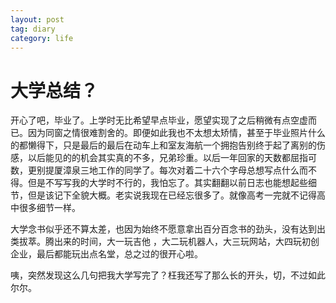 ```yaml
---
layout: post
tag: diary
category: life
---
```


大学总结？
====

开心了吧，毕业了。上学时无比希望早点毕业，愿望实现了之后稍微有点空虚而已。因为同窗之情很难割舍的。即便如此我也不太想太矫情，甚至于毕业照片什么的都懒得下，只是最后的最后在动车上和室友海航一个拥抱告别终于起了离别的伤感，以后能见的的机会其实真的不多，兄弟珍重。以后一年回家的天数都屈指可数，更别提厦漳泉三地工作的同学了。每次对着二十六个字母总想写点什么而不得。但是不写写我的大学时不行的，我怕忘了。其实翻翻以前日志也能想起些细节，但是该记下全貌大概。老实说我现在已经忘很多了。就像高考一完就不记得高中很多细节一样。

大学念书似乎还不算太差，也因为始终不愿意拿出百分百念书的劲头，没有达到出类拔萃。腾出来的时间，大一玩吉他  ，大二玩机器人，大三玩网站，大四玩初创企业，最后都能玩出点名堂，总之过的很开心啦。

咦，突然发现这么几句把我大学写完了？枉我还写了那么长的开头，切，不过如此尔尔。
